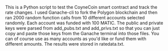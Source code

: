 This is a Python script to test the CoyneCoin smart contract and track the rate changes. I used Ganache-cli to fork the Polygon blockchain and then ran 2000 random function calls from 10 different accounts selected randomly. Each account was funded with 100 MATIC. The public and private keys were parsed from add_pubs.txt and add_privs.txt so that you can just copy and paste those keys from the Ganache terminal into those files. You can of course use as many accounts as you'd like or fund them with different amounts. The results were stored in ratedata.txt.

